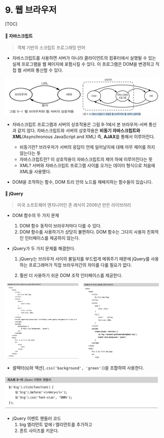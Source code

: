 

# 9. 웹 브라우저

[TOC]

#### **📌 자바스크립트**

> 객체 기반의 스크립트 프로그래밍 언어

* 자바스크립트를 사용하면 서버가 아니라 클라이언트의 컴퓨터에서 실행될 수 있는 실제 프로그램을 웹 페이지에 포함시킬 수 있다. 이 프로그램은 DOM을 변경하고 직접 웹 서버와 통신할 수 있다.



![image-20211216184901777](자바스크립트,jquery-haiyinde.assets/image-20211216184901777.png)



* 자바스크립트 프로그램과 서버의 상호작용은 그림 9-1에서 본 브라우저-서버 통신과 같지 않다. 자바스크립트와 서버의 상호작용은 **비동기 자바스크립트와 XML**(Asynchronous JavaScript and XML) 즉, **AJAX**를 통해서 이루어진다. 
  * 비동기란? 브라우저가 서버의 응답이 언제 일어날지에 대해 아무 제어를 하지 않는다는 뜻
  * 자바스크립트란? 이 상호작용이 자바스크립트의 제어 하에 이루어진다는 뜻
  * XML? 서버와 자바스크립트 프로그램 사이를 오가는 데이터 형식으로 처음에 XML을 사용했다.

* DOM을 조작하는 함수, DOM 트리 안의 노드를 재배치하는 함수들이 있습니다.





#### **📌 jQuery**

> 미국 소프트웨어 엔지니어인 존 레식이 2006년 만든 라이브러리

* DOM 함수의 두 가지 문제
  1. DOM 함수 동작이 브라우저마다 다를 수 있다.
  2. DOM 함수를 사용하기가 상당히 불편하다. DOM 함수는 그다지 사용자 친화적인 인터페이스를 제공하지 않는다.

* jQuery가 두 가지 문제를 해결한다.

  1. jQuery는 브라우저 사이의 불일치를 부드럽게 메꿔주기 때문에 jQuery를 사용하는 프로그래머가 직접 브라우저간의 차이를 다룰 필요가 없다.

  2. 훨씬 더 사용하기 쉬운 DOM 조작 인터페이스를 제공한다.

![image-20211216185741435](자바스크립트,jquery-haiyinde.assets/image-20211216185741435.png)



* 셀렉터(`$`)와 액션(`.css('background', 'green')`)을 조합하여 사용한다.



![image-20211216190236158](자바스크립트,jquery-haiyinde.assets/image-20211216190236158.png)

* jQuery 이벤트 핸들러 코드
  1. big 엘리먼트 앞에 i 엘리먼트를 추가하고
  2. 폰트 사이즈를 키운다.